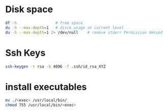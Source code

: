 # Disk space

```bash
df -h                 # free space
du -h --max-depth=1   # disck usage at current level
du -h --max-depth=1 2> /dev/null    # remove stderr Permission denied
```

# Ssh Keys

```bash
ssh-keygen -t rsa -b 4096 -f .ssh/id_rsa_XYZ
```


# install executables

```bash
mv ./<exec> /usr/local/bin/
chmod 755 /usr/local/bin/<exec>
```
